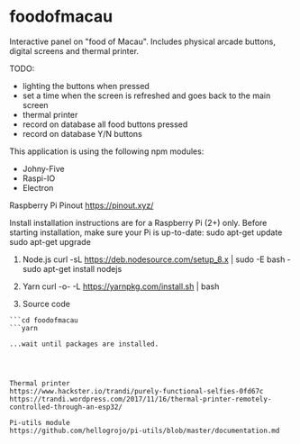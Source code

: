 # foodofmacau
Interactive panel on "food of Macau". Includes physical arcade buttons, digital screens and thermal printer.

TODO:
- lighting the buttons when pressed
- set a time when the screen is refreshed and goes back to the main screen
- thermal printer
- record on database all food buttons pressed
- record on database Y/N buttons

This application is using the following npm modules:
- Johny-Five
- Raspi-IO
- Electron

Raspberry Pi Pinout 
https://pinout.xyz/

Install
installation instructions are for a Raspberry Pi (2+) only.
Before starting installation, make sure your Pi is up-to-date:
sudo apt-get update
sudo apt-get upgrade

1. Node.js
curl -sL https://deb.nodesource.com/setup_8.x | sudo -E bash -  
sudo apt-get install nodejs

2. Yarn
curl -o- -L https://yarnpkg.com/install.sh | bash 

3. Source code
```git clone https://github.com/gestadieu/foodofmacau.git
```cd foodofmacau
```yarn

...wait until packages are installed. 




Thermal printer
https://www.hackster.io/trandi/purely-functional-selfies-0fd67c 
https://trandi.wordpress.com/2017/11/16/thermal-printer-remotely-controlled-through-an-esp32/

Pi-utils module
https://github.com/hellogrojo/pi-utils/blob/master/documentation.md


